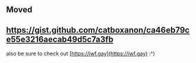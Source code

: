 ## Moved
## https://gist.github.com/catboxanon/ca46eb79ce55e3216aecab49d5c7a3fb

also be sure to check out [https://iwf.gay](https://iwf.gay) :^)